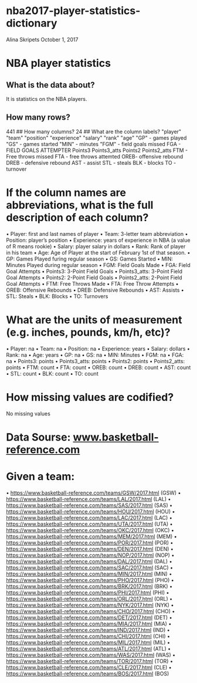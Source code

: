 nba2017-player-statistics-dictionary
================
Alina Skripets
October 1, 2017

NBA player statistics
=====================

What is the data about?
-----------------------

It is statistics on the NBA players.

How many rows?
--------------

441 \#\# How many columns? 24 \#\# What are the column labels? "player"
"team"
"position"
"experience" "salary"
"rank"
"age"
"GP" - games played
"GS" - games started "MIN" - minutes "FGM" - field goals missed FGA - FIELD GOALS ATTEMPTER Points3 Points3\_atts Points2 Points2\_atts FTM - Free throws missed FTA - free throws attemted OREB- offensive rebound DREB - defensive rebound AST - assist STL - steals BLK - blocks TO - turnover

If the column names are abbreviations, what is the full description of each column?
===================================================================================

• Player: first and last names of player • Team: 3-letter team abbreviation • Position: player’s position • Experience: years of experience in NBA (a value of R means rookie) • Salary: player salary in dollars • Rank: Rank of player in his team • Age: Age of Player at the start of February 1st of that season. • GP: Games Played furing regular season • GS: Games Started • MIN: Minutes Played during regular season • FGM: Field Goals Made • FGA: Field Goal Attempts • Points3: 3-Point Field Goals • Points3\_atts: 3-Point Field Goal Attempts • Points2: 2-Point Field Goals • Points2\_atts: 2-Point Field Goal Attempts • FTM: Free Throws Made • FTA: Free Throw Attempts • OREB: Offensive Rebounds • DREB: Defensive Rebounds • AST: Assists • STL: Steals • BLK: Blocks • TO: Turnovers

What are the units of measurement (e.g. inches, pounds, km/h, etc)?
===================================================================

• Player: na • Team: na • Position: na • Experience: years • Salary: dollars • Rank: na • Age: years • GP: na • GS: na • MIN: Minutes • FGM: na • FGA: na • Points3: points • Points3\_atts: points • Points2: points • Points2\_atts: points • FTM: count • FTA: count • OREB: count • DREB: count • AST: count • STL: count • BLK: count • TO: count

How missing values are codified?
================================

No missing values

Data Sourse: www.basketball-reference.com
=========================================

Given a team:
=============

• <https://www.basketball-reference.com/teams/GSW/2017.html> (GSW) • <https://www.basketball-reference.com/teams/LAL/2017.html> (LAL) • <https://www.basketball-reference.com/teams/SAS/2017.html> (SAS) • <https://www.basketball-reference.com/teams/HOU/2017.html> (HOU) • <https://www.basketball-reference.com/teams/LAC/2017.html> (LAC) • <https://www.basketball-reference.com/teams/UTA/2017.html> (UTA) • <https://www.basketball-reference.com/teams/OKC/2017.html> (OKC) • <https://www.basketball-reference.com/teams/MEM/2017.html> (MEM) • <https://www.basketball-reference.com/teams/POR/2017.html> (POR) • <https://www.basketball-reference.com/teams/DEN/2017.html> (DEN) • <https://www.basketball-reference.com/teams/NOP/2017.html> (NOP) • <https://www.basketball-reference.com/teams/DAL/2017.html> (DAL) • <https://www.basketball-reference.com/teams/SAC/2017.html> (SAC) • <https://www.basketball-reference.com/teams/MIN/2017.html> (MIN) • <https://www.basketball-reference.com/teams/PHO/2017.html> (PHO) • <https://www.basketball-reference.com/teams/BRK/2017.html> (BRK) • <https://www.basketball-reference.com/teams/PHI/2017.html> (PHI) • <https://www.basketball-reference.com/teams/ORL/2017.html> (ORL) • <https://www.basketball-reference.com/teams/NYK/2017.html> (NYK) • <https://www.basketball-reference.com/teams/CHO/2017.html> (CHO) • <https://www.basketball-reference.com/teams/DET/2017.html> (DET) • <https://www.basketball-reference.com/teams/MIA/2017.html> (MIA) • <https://www.basketball-reference.com/teams/IND/2017.html> (IND) • <https://www.basketball-reference.com/teams/CHI/2017.html> (CHI) • <https://www.basketball-reference.com/teams/MIL/2017.html> (MIL) • <https://www.basketball-reference.com/teams/ATL/2017.html> (ATL) • <https://www.basketball-reference.com/teams/WAS/2017.html> (WAS) • <https://www.basketball-reference.com/teams/TOR/2017.html> (TOR) • <https://www.basketball-reference.com/teams/CLE/2017.html> (CLE) • <https://www.basketball-reference.com/teams/BOS/2017.html> (BOS)

